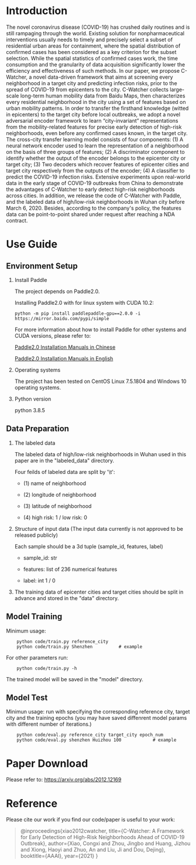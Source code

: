 # Introduction
The novel coronavirus disease (COVID-19) has crushed daily routines and is still rampaging through the world. Existing solution for nonpharmaceutical interventions usually needs to timely and precisely select a subset of residential urban areas for containment, where the spatial distribution of confirmed cases has been considered as a key criterion for the subset selection. While the spatial statistics of confirmed cases work, the time consumption and the granularity of data acquisition significantly lower the efficiency and effectiveness of such methods. In our paper, we propose C-Watcher, a novel data-driven framework that aims at screening every neighborhood in a target city and predicting infection risks, prior to the spread of COVID-19 from epicenters to the city. C-Watcher collects large-scale long-term human mobility data from Baidu Maps, then characterizes every residential neighborhood in the city using a set of features based on urban mobility patterns. In order to transfer the firsthand knowledge (witted in epicenters) to the target city before local outbreaks, we adopt a novel adversarial encoder framework to learn “city-invariant” representations from the mobility-related features for precise early detection of high-risk neighborhoods, even before any confirmed cases known, in the target city. The cross-city transfer learning model consists of four components: (1) A neural network encoder used to learn the representation of a neighborhood on the basis of three groups of features; (2) A discriminator component to identify whether the output of the encoder belongs to the epicenter city or target city; (3) Two decoders which recover features of epicenter cities and target city respectively from the outputs of the encoder; (4) A classifier to predict the COVID-19 infection risks. Extensive experiments upon real-world data in the early stage of COVID-19 outbreaks from China to demonstrate the advantages of C-Watcher to early detect high-risk neighborhoods across cities. In addition, we release the code of C-Watcher with Paddle, and the labeled data of high/low-risk neighborhoods in Wuhan city before March 6, 2020. Besides, according to the company's policy, the features data can be point-to-point shared under request after reaching a NDA contract.

# Use Guide
## Environment Setup
1. Install Paddle

    The project depends on Paddle2.0. 
    
    Installing Paddle2.0 with for linux system with CUDA 10.2:

    ```
    python -m pip install paddlepaddle-gpu==2.0.0 -i https://mirror.baidu.com/pypi/simple
    ```

    For more information about how to install Paddle for other systems and CUDA versions, please refer to:

    
    [Paddle2.0 Installation Manuals in Chinese](https://www.paddlepaddle.org.cn/install/quick?docurl=/documentation/docs/en/2.0/install/pip/linux-pip_en.html)


    [Paddle2.0 Installation Manuals in English](https://www.paddlepaddle.org.cn/documentation/docs/en/install/pip/linux-pip_en.html)

  
    
    
2. Operating systems

    The project has been tested on CentOS Linux 7.5.1804 and Windows 10 operating systems.

3. Python version

    python 3.8.5


## Data Preparation
1. The labeled data

    The labeled data of high/low-risk neighborhoods in Wuhan used in this paper are in the "labeled_data" directory.

    Four feilds of labeled data are split by '\t': 
    
    - (1) name of neighborhood

    - (2) longitude of neighborhood
    
    - (3) latitude of neighborhood
    
    - (4) high risk: 1  /  low risk: 0

2. Structure of input data (The input data currently is not approved to be released publicly)

    Each sample should be a 3d tuple (sample_id, features, label)

    - sample_id: str

    - features: list of 236 numerical features

    - label: int 1 / 0

3. The training data of epicenter cities and target cities should be split in advance and stored in the "data" directory.

## Model Training

Minimum usage:
```
    python code/train.py reference_city 
    python code/train.py Shenzhen          # example
```

For other parameters run:
```
    python code/train.py -h
```
The trained model will be saved in the "model" directory.

## Model Test

Minimun usage: run with specifying the corresponding reference city, target city and the training epochs (you may have saved diffenrent model params with different number of iterations.)
```
    python code/eval.py reference_city target_city epoch_num
    python code/eval.py shenzhen Huizhou 100            # example
```

# Paper Download

Please refer to: https://arxiv.org/abs/2012.12169


# Reference

Please cite our work if you find our code/paper is useful to your work:

>@inproceedings{xiao2012cwatcher,
  title={C-Watcher: A Framework for Early Detection of High-Risk Neighborhoods Ahead of COVID-19 Outbreak},
  author={Xiao, Congxi and Zhou, Jingbo and Huang, Jizhou and Xiong, Haoyi and Zhuo, An and Liu, Ji and Dou, Dejing},
  booktitle={AAAI},
  year={2021}
}

    